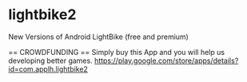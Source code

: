 lightbike2
==========

New Versions of Android LightBike (free and premium)

== CROWDFUNDING == 
Simply buy this App and you will help us developing better games.
https://play.google.com/store/apps/details?id=com.applh.lightbike2


